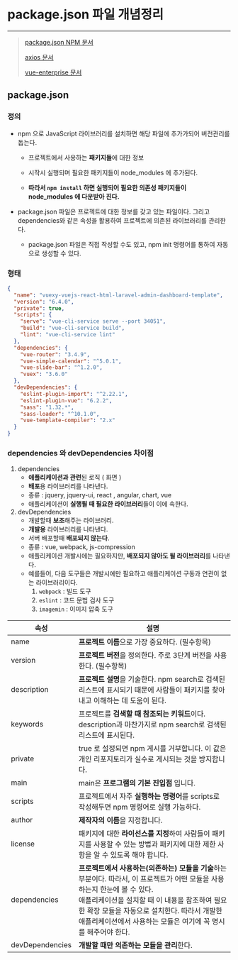 # package.json 파일 개념정리

---

>[package.json NPM 문서](https://docs.npmjs.com/cli/v8/configuring-npm/package-json)
>
>[axios 문서 ](https://github.com/axios/axios/blob/main/package.json)
>
>[vue-enterprise 문서](https://github.com/bencodezen/vue-enterprise-boilerplate/blob/main/package.json)

## package.json 

### 정의

- npm 으로 JavaScript 라이브러리를 설치하면 해당 파일에 추가가되어 버전관리를 돕는다. 
  - 프로젝트에서 사용하는 **패키지들**에 대한 정보

  - 시작시 실행되며 필요한 패키지들이 node_modules 에 추가된다. 

  - **따라서 `npm install` 하면 실행되어 필요한 의존성 패키지들이 node_modules 에 다운받아 진다.** 

- package.json 파일은 프로젝트에 대한 정보를 갖고 있는 파일이다. 그리고 dependencies와 같은 속성을 활용하여 프로젝트에 의존된 라이브러리를 관리한다.
  - package.json 파일은 직접 작성할 수도 있고, npm init 명령어를 통하여 자동으로 생성할 수 있다.



### 형태

```json
{
  "name": "vuexy-vuejs-react-html-laravel-admin-dashboard-template",
  "version": "6.4.0",
  "private": true,
  "scripts": {
    "serve": "vue-cli-service serve --port 34051",
    "build": "vue-cli-service build",
    "lint": "vue-cli-service lint"
  },
  "dependencies": {
    "vue-router": "3.4.9",
    "vue-simple-calendar": "^5.0.1",
    "vue-slide-bar": "^1.2.0",
    "vuex": "3.6.0"
  },
  "devDependencies": {
    "eslint-plugin-import": "^2.22.1",
    "eslint-plugin-vue": "6.2.2",
    "sass": "1.32.*",
    "sass-loader": "^10.1.0",
    "vue-template-compiler": "2.x"
  }
}
```

### dependencies 와 devDependencies 차이점

1. dependencies 
   - **애플리케이션과 관련**된 로직 ( 화면 )
   - **배포**용 라이브러리를 나타낸다. 
   - 종류 : jquery, jquery-ui, react , angular, chart, vue
   - 애플리케이션이 **실행될 때 필요한 라이브러리**들이 이에 속한다. 
2. devDependencies 
   - 개발할때 **보조**해주는 라이브러리. 
   - **개발용** 라이브러리를 나타낸다. 
   - 서버 배포할때 **배포되지 않는다**. 
   - 종류 : vue, webpack, js-compression 
   - 애플리케이션 개발시에는 필요하지만, **배포되지 않아도 될 라이브러리**를 나타낸다. 
   - 예를들어, 다음 도구들은 개발시에만 필요하고 애플리케이션 구동과 연관이 없는 라이브러리이다. 
     1. `webpack` : 빌드 도구
     2. `eslint` : 코드 문법 검사 도구
     3. `imagemin` : 이미지 압축 도구

| 속성            | 설명                                                         |
| --------------- | ------------------------------------------------------------ |
| name            | **프로젝트 이름**으로 가장 중요하다. (필수항목)              |
| version         | **프로젝트 버전**을 정의한다. 주로 3단계 버전을 사용한다. (필수항목) |
| description     | **프로젝트 설명**을 기술한다. npm search로 검색된 리스트에 표시되기 때문에 사람들이 패키지를 찾아내고 이해하는 데 도움이 된다. |
| keywords        | 프로젝트를 **검색할 때 참조되는 키워드**이다. description과 마찬가지로 npm search로 검색된 리스트에 표시된다. |
| private         | true 로 설정되면 npm 게시를 거부합니다. 이 값은 개인 리포지토리가 실수로 게시되는 것을 방지합니다. |
| main            | main은 **프로그램의 기본 진입점** 입니다.                    |
| scripts         | 프로젝트에서 자주 **실행하는 명령어**를 scripts로 작성해두면 npm 명령어로 실행 가능하다. |
| author          | **제작자의 이름**을 지정합니다.                              |
| license         | 패키지에 대한 **라이선스를 지정**하여 사람들이 패키지를 사용할 수 있는 방법과 패키지에 대한 제한 사항을 알 수 있도록 해야 합니다. |
| dependencies    | **프로젝트에서 사용하는(의존하는) 모듈을 기술**하는 부분이다. 따라서, 이 프로젝트가 어떤 모듈을 사용하는지 한눈에 볼 수 있다. <br />애플리케이션을 설치할 때 이 내용을 참조하여 필요한 확장 모듈을 자동으로 설치한다. 따라서 개발한 애플리케이션에서 사용하는 모듈은 여기에 꼭 명시를 해주어야 한다. |
| devDependencies | **개발할 때만 의존하는 모듈을 관리**한다.                    |
